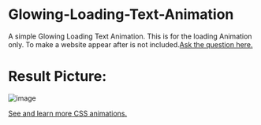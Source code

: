 # Glowing-Loading-Text-Animation
A simple Glowing Loading Text Animation.
This is for the loading Animation only. To make a website appear after is not included.[Ask the question here.](https://stackoverflow.com/)
# Result Picture:
![image](https://user-images.githubusercontent.com/120132998/217637473-43b8e2d0-18ee-42ae-94db-b00fe37e15f5.png)

[See and learn more CSS animations.](https://freefrontend.com/css-animation-examples/)
